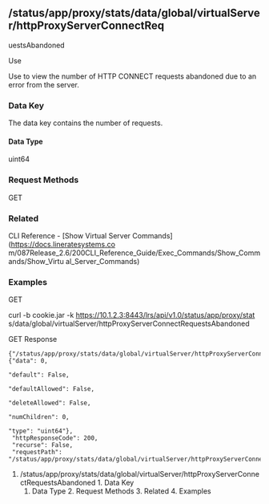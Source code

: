 ## /status/app/proxy/stats/data/global/virtualServer/httpProxyServerConnectReq
uestsAbandoned

Use

Use to view the number of HTTP CONNECT requests abandoned due to an error from
the server.

### Data Key

The data key contains the number of requests.

#### Data Type

uint64

### Request Methods

GET

### Related

CLI Reference - [Show Virtual Server Commands](https://docs.lineratesystems.co
m/087Release_2.6/200CLI_Reference_Guide/Exec_Commands/Show_Commands/Show_Virtu
al_Server_Commands)

### Examples

GET

curl -b cookie.jar -k https://10.1.2.3:8443/lrs/api/v1.0/status/app/proxy/stat
s/data/global/virtualServer/httpProxyServerConnectRequestsAbandoned

GET Response

    
    
    {"/status/app/proxy/stats/data/global/virtualServer/httpProxyServerConnectRequestsAbandoned": {"data": 0,
                                                                                                 "default": False,
                                                                                                 "defaultAllowed": False,
                                                                                                 "deleteAllowed": False,
                                                                                                 "numChildren": 0,
                                                                                                 "type": "uint64"},
     "httpResponseCode": 200,
     "recurse": False,
     "requestPath": "/status/app/proxy/stats/data/global/virtualServer/httpProxyServerConnectRequestsAbandoned"}
    

  1. /status/app/proxy/stats/data/global/virtualServer/httpProxyServerConnectRequestsAbandoned
    1. Data Key
      1. Data Type
    2. Request Methods
    3. Related
    4. Examples

